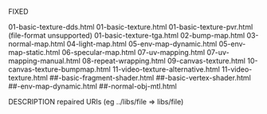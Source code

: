 FIXED

01-basic-texture-dds.html
01-basic-texture.html
01-basic-texture-pvr.html (file-format unsupported)
01-basic-texture-tga.html
02-bump-map.html
03-normal-map.html
04-light-map.html
05-env-map-dynamic.html
05-env-map-static.html
06-specular-map.html
07-uv-mapping.html
07-uv-mapping-manual.html
08-repeat-wrapping.html
09-canvas-texture.html
10-canvas-texture-bumpmap.html
11-video-texture-alternative.html
11-video-texture.html
##-basic-fragment-shader.html
##-basic-vertex-shader.html
##-env-map-dynamic.html
##-normal-obj-mtl.html

DESCRIPTION
repaired URIs (eg ../libs/file => libs/file) 
